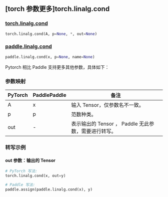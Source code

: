 ## [torch 参数更多]torch.linalg.cond

### [torch.linalg.cond](https://pytorch.org/docs/stable/generated/torch.linalg.cond.html#torch.linalg.cond)

```python
torch.linalg.cond(A, p=None, *, out=None)
```

### [paddle.linalg.cond](https://www.paddlepaddle.org.cn/documentation/docs/zh/api/paddle/linalg/cond_cn.html)

```python
paddle.linalg.cond(x, p=None, name=None)
```

Pytorch 相比 Paddle 支持更多其他参数，具体如下：

### 参数映射

| PyTorch | PaddlePaddle | 备注                                                 |
| ------- | ------------ | ---------------------------------------------------- |
| A       | x            | 输入 Tensor，仅参数名不一致。                        |
| p       | p            | 范数种类。                                           |
| out     | -            | 表示输出的 Tensor ， Paddle 无此参数，需要进行转写。 |

### 转写示例

#### out 参数：输出的 Tensor

```python
# PyTorch 写法:
torch.linalg.cond(x, out=y)

# Paddle 写法:
paddle.assign(paddle.linalg.cond(x), y)
```
